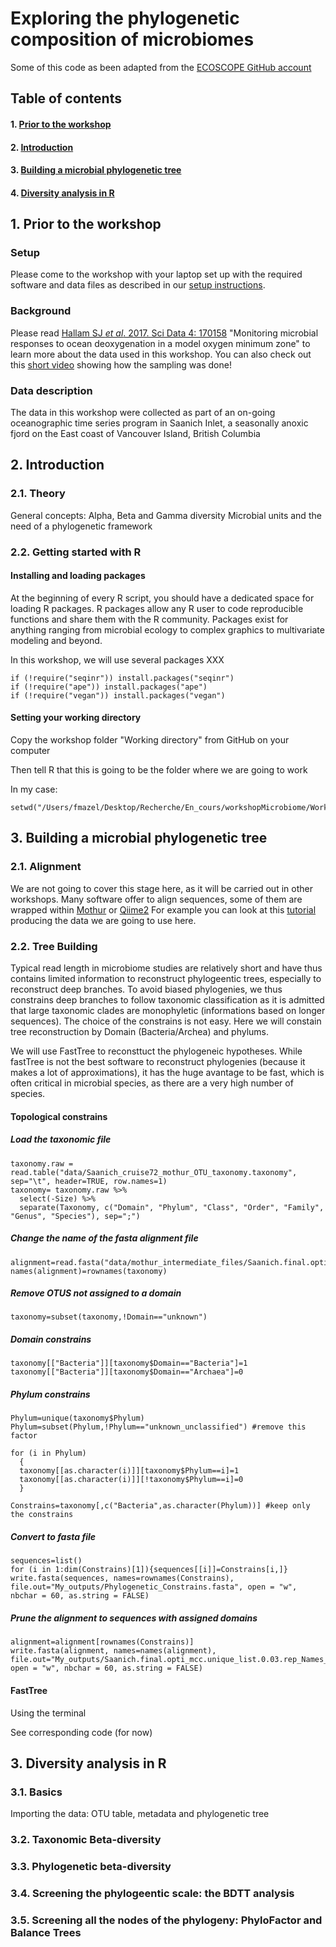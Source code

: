 # Exploring the phylogenetic composition of microbiomes

Some of this code as been adapted from the [ECOSCOPE GitHub account](https://github.com/EDUCE-UBC) 

## Table of contents

#### 1. [Prior to the workshop](#Prior)

#### 2. [Introduction](#Introduction)

#### 3. [Building a microbial phylogenetic tree](#Building-a-microbial-phylogenetic-tree)

#### 4. [Diversity analysis in R ](#Diversity-analysis-in-R)

## 1. Prior to the workshop <a name="Prior"></a>

### Setup 

Please come to the workshop with your laptop set up with the required
software and data files as described in our [setup instructions](https://github.com/FloMazel/Microbiome_Phylo_Diversity_Workshop/blob/master/SetUp.md).

### Background 

Please read [Hallam SJ *et al*. 2017. Sci Data 4: 170158](https://www.ncbi.nlm.nih.gov/pmc/articles/PMC5663219/) "Monitoring microbial responses to ocean deoxygenation in a model oxygen minimum zone" to learn more about the data used in this workshop. You can also check out this [short video](https://drive.google.com/file/d/1s6V263-Vj2KQ6rExOBaYn-UDOERyQVGZ/view?usp=sharing) showing how the sampling was done!


### Data description
The data in this workshop were collected as part of an on-going oceanographic time series program in Saanich Inlet, a seasonally anoxic fjord on the East coast of Vancouver Island, British Columbia 


## 2. Introduction <a name="Introduction"></a>

### 2.1. Theory
General concepts: Alpha, Beta and Gamma diversity
Microbial units and the need of a phylogenetic framework

### 2.2. Getting started with R 

#### Installing and loading packages

At the beginning of every R script, you should have a dedicated space for loading R packages. R packages allow any R user to code reproducible functions and share them with the R community. Packages exist for anything ranging from microbial ecology to complex graphics to multivariate modeling and beyond. 

In this workshop, we will use several packages 
XXX

```{r, message=FALSE}
if (!require("seqinr")) install.packages("seqinr")
if (!require("ape")) install.packages("ape")
if (!require("vegan")) install.packages("vegan")
```

#### Setting your working directory 

Copy the workshop folder "Working directory" from GitHub on your computer

Then tell R that this is going to be the folder where we are going to work 

In my case: 
```{r, message=FALSE}
setwd("/Users/fmazel/Desktop/Recherche/En_cours/workshopMicrobiome/WorkingDirectory")
```

## 3. Building a microbial phylogenetic tree <a name="Building-a-microbial-phylogenetic-tree"></a>

### 2.1. Alignment <a name="Alignment"></a>

We are not going to cover this stage here, as it will be carried out in other workshops. 
Many software offer to align sequences, some of them are wrapped within [Mothur](https://www.mothur.org) or [Qiime2](https://qiime2.org)
For example you can look at this [tutorial](https://github.com/FloMazel/Microbiome_Phylo_Diversity_Workshop/blob/master/data/mothur_pipeline.html) producing the data we are going to use here. 

### 2.2. Tree Building <a name="Tree-Building"></a>

Typical read length in microbiome studies are relatively short and have thus contains limited information to reconstruct phylogeentic trees, especially to reconstruct deep branches. To avoid biased phylogenies, we thus constrains deep branches to follow taxonomic classification as it is admitted that large taxonomic clades are monophyletic (informations based on longer sequences). The choice of the constrains is not easy. Here we will constain tree reconstruction by Domain (Bacteria/Archea) and phylums.

We will use FastTree to reconsttuct the phylogeneic hypotheses. While fastTree is not the best software to reconstruct phylogenies (because it makes a lot of approximations), it has the huge avantage to be fast, which is often critical in microbial species, as there are a very high number of species. 

#### Topological constrains

##### Load the taxonomic file

```{r, message=FALSE}
taxonomy.raw = read.table("data/Saanich_cruise72_mothur_OTU_taxonomy.taxonomy", sep="\t", header=TRUE, row.names=1)
taxonomy= taxonomy.raw %>% 
  select(-Size) %>% 
  separate(Taxonomy, c("Domain", "Phylum", "Class", "Order", "Family", "Genus", "Species"), sep=";")
```

##### Change the name of the fasta alignment file 

```{r, message=FALSE}
alignment=read.fasta("data/mothur_intermediate_files/Saanich.final.opti_mcc.unique_list.0.03.rep.fasta")
names(alignment)=rownames(taxonomy)
```

##### Remove OTUS not assigned to a domain

```{r, message=FALSE}
taxonomy=subset(taxonomy,!Domain=="unknown")
```

##### Domain constrains

```{r, message=FALSE}
taxonomy[["Bacteria"]][taxonomy$Domain=="Bacteria"]=1
taxonomy[["Bacteria"]][taxonomy$Domain=="Archaea"]=0
```

##### Phylum constrains

```{r, message=FALSE}
Phylum=unique(taxonomy$Phylum)
Phylum=subset(Phylum,!Phylum=="unknown_unclassified") #remove this factor

for (i in Phylum)
  {
  taxonomy[[as.character(i)]][taxonomy$Phylum==i]=1
  taxonomy[[as.character(i)]][!taxonomy$Phylum==i]=0
  }

Constrains=taxonomy[,c("Bacteria",as.character(Phylum))] #keep only the constrains 
```

##### Convert to fasta file

```{r, message=FALSE}
sequences=list()
for (i in 1:dim(Constrains)[1]){sequences[[i]]=Constrains[i,]}
write.fasta(sequences, names=rownames(Constrains), file.out="My_outputs/Phylogenetic_Constrains.fasta", open = "w", nbchar = 60, as.string = FALSE)
```

##### Prune the alignment to sequences with assigned domains

```{r, message=FALSE}
alignment=alignment[rownames(Constrains)]
write.fasta(alignment, names=names(alignment), file.out="My_outputs/Saanich.final.opti_mcc.unique_list.0.03.rep_Names_Modified.fasta", open = "w", nbchar = 60, as.string = FALSE)
```


#### FastTree

Using the terminal 

See corresponding code (for now)

## 3. Diversity analysis in R <a name="Diversity-analysis-in-R"></a>

### 3.1. Basics <a name="Basics"></a>

Importing the data: OTU table, metadata and phylogenetic tree

### 3.2. Taxonomic Beta-diversity <a name="Taxonomic-Beta-diversity"></a>
	 
### 3.3. Phylogenetic beta-diversity <a name="Phylogenetic-Beta-diversity"></a>
	
### 3.4. Screening the phylogeentic scale: the BDTT analysis <a name="BDTT"></a>

### 3.5. Screening all the nodes of the phylogeny: PhyloFactor and Balance Trees <a name="creening-all-the-nodes"></a>

